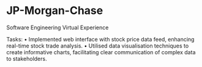 # JP-Morgan-Chase
Software Engineering Virtual Experience

Tasks: 
•	Implemented web interface with stock price data feed, enhancing real-time stock trade analysis.
•	Utilised data visualisation techniques to create informative charts, facilitating clear communication of complex data to stakeholders.



